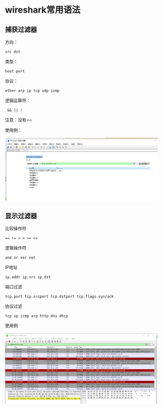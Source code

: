 # wireshark常用语法


## 捕获过滤器

方向：

```
src dst
```

类型：

```
host port
```

协议：

```
ether arp ip tcp udp icmp
```

逻辑运算符：

```
 && || !
```

注意：没有==

使用例：

![image-20231216135517591](./assets/image-20231216135517591.png)

## 显示过滤器

比较操作符

```
== != > < >= <=
```

逻辑操作符

```
and or xor not
```

IP地址

```
ip.addr ip.src ip.dst
```

端口过滤

```
tcp.port tcp.srcport tcp.dstport tcp.flags.syn/ack
```

协议过滤

```
tcp ip icmp arp http dns dhcp
```

使用例

![image-20231216141933271](./assets/image-20231216141933271.png)
